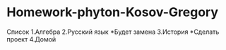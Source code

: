 # Homework-phyton-Kosov-Gregory
Список
  1.Алгебра
  2.Русский язык
  *Будет замена
  3.История
  *Сделать проект
   4.Домой
